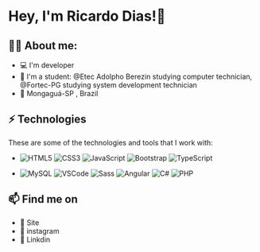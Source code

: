 
# Hey, I'm Ricardo Dias!👋

## 👨‍💻 About me: 


- 💻 I'm developer
- 📝 I'm a student: @Etec Adolpho Berezin studying computer technician, @Fortec-PG studying system development technician
- 📍 Mongaguá-SP , Brazil 


## ⚡ Technologies

   These are some of the technologies and tools that I work with:
  
 - ![HTML5](https://img.shields.io/badge/-HTML5-E34F26?style=flat-square&logo=html5&logoColor=white) ![CSS3](https://img.shields.io/badge/-CSS3-1572B6?style=flat-square&logo=css3) 
 ![JavaScript](https://img.shields.io/badge/-JavaScript-black?style=flat-square&logo=javascript) 
 ![Bootstrap](https://img.shields.io/badge/-Bootstrap-563D7C?style=flat-square&logo=bootstrap)
 ![TypeScript](https://img.shields.io/badge/-TypeScript-007ACC?style=flat-square&logo=typescript)


 - ![MySQL](https://img.shields.io/badge/-MySQL-4479A1?style=flat-square&logo=mysql&logoColor=white)
![VSCode](https://img.shields.io/badge/-VSCode-007ACC?style=flat-square&logo=visual-studio-code&logoColor=white)
![Sass](https://img.shields.io/badge/-Sass-CC6699?style=flat-square&logo=sass&logoColor=white)
![Angular](https://img.shields.io/badge/-Angular-DD0031?style=flat-square&logo=angular)
![C#](https://img.shields.io/badge/C%23-239120?style=for-the-badge&logo=c-sharp&logoColor=white)
![PHP](https://img.shields.io/badge/PHP-777BB4?style=for-the-badge&logo=php&logoColor=white)

## 📫 Find me on 

- 🚀  Site
- 📸 instagram
- 💼 Linkdin
